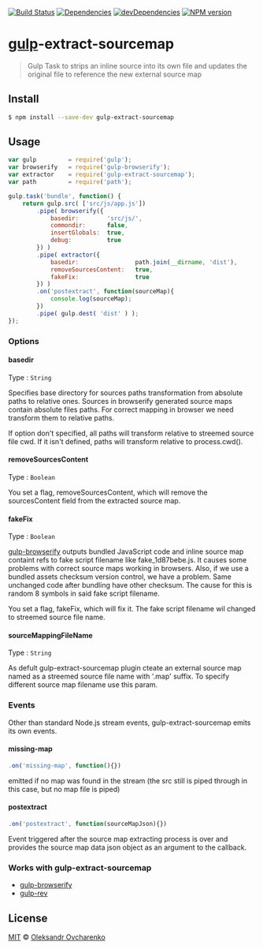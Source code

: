 [![Build Status](https://travis-ci.org/shonny-ua/gulp-extract-sourcemap.svg)](https://travis-ci.org/shonny-ua/gulp-extract-sourcemap)
[![Dependencies](https://david-dm.org/shonny-ua/gulp-extract-sourcemap.svg)](https://david-dm.org/shonny-ua/gulp-extract-sourcemap)
[![devDependencies](https://david-dm.org/shonny-ua/gulp-extract-sourcemap/dev-status.svg)](https://david-dm.org/shonny-ua/gulp-extract-sourcemap#info=devDependencies&view=table)
[![NPM version](https://badge.fury.io/js/gulp-extract-sourcemap.svg)](http://badge.fury.io/js/gulp-extract-sourcemap)

# [gulp](https://github.com/wearefractal/gulp)-extract-sourcemap

> Gulp Task to strips an inline source into its own file and updates the original file to reference the new external source map

## Install

```sh
$ npm install --save-dev gulp-extract-sourcemap
```

## Usage

```js
var gulp         = require('gulp');
var browserify   = require('gulp-browserify');
var extractor    = require('gulp-extract-sourcemap');
var path         = require('path');

gulp.task('bundle', function() {
    return gulp.src( ['src/js/app.js'])
        .pipe( browserify({
            basedir:        'src/js/',
            commondir:      false,
            insertGlobals:  true,
            debug:          true
        }) )
        .pipe( extractor({
            basedir:                path.join(__dirname, 'dist'),
            removeSourcesContent:   true,
            fakeFix:                true
        }) )
        .on('postextract', function(sourceMap){
            console.log(sourceMap);
        })
        .pipe( gulp.dest( 'dist' ) );
});
```

### Options

#### basedir

Type : `String`

Specifies base directory for sources paths transformation from absolute paths to relative ones. Sources in browserify generated source maps contain absolute files paths. For correct mapping in browser we need transform them to relative paths.

If option don't specified, all paths will transform relative to streemed source file cwd. If it isn't defined, paths will transform relative to process.cwd().

#### removeSourcesContent

Type : `Boolean`

You set a flag, removeSourcesContent, which will remove the sourcesContent field from the extracted source map.

#### fakeFix

Type : `Boolean`

[gulp-browserify](https://github.com/deepak1556/gulp-browserify) outputs bundled JavaScript code and inline source map containt refs to fake script filename like fake_1d87bebe.js. It causes some problems with correct source maps working in browsers. Also, if we use a bundled assets checksum version control, we have a problem. Same unchanged code after bundling have other checksum. The cause for this is random 8 symbols in said fake script filename.

You set a flag, fakeFix, which will fix it. The fake script filename wil changed to streemed source file name.

#### sourceMappingFileName

Type : `String`

As defult gulp-extract-sourcemap plugin cteate an external source map named as a streemed source file name with '.map' suffix. To specify different source map filename use this param.

### Events

Other than standard Node.js stream events, gulp-extract-sourcemap emits its own events.

#### missing-map

```javascript
.on('missing-map', function(){})
```
emitted if no map was found in the stream (the src still is piped through in this case, but no map file is piped)

#### postextract

```javascript
.on('postextract', function(sourceMapJson){})
```

Event triggered after the source map extracting process is over and provides the source map data json object as an argument to the callback.


### Works with gulp-extract-sourcemap

- [gulp-browserify](https://github.com/deepak1556/gulp-browserify)
- [gulp-rev](https://github.com/sindresorhus/gulp-rev)

## License

[MIT](http://opensource.org/licenses/MIT) © [Oleksandr Ovcharenko](mailto:shonny.ua@gmail.com)